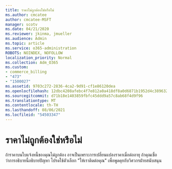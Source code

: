 ```yaml
---
title: ราคาไม่ถูกต้องใช่หรือไม่
ms.author: cmcatee
author: cmcatee-MSFT
manager: scotv
ms.date: 04/21/2020
ms.reviewer: jkinma, jmueller
ms.audience: Admin
ms.topic: article
ms.service: o365-administration
ROBOTS: NOINDEX, NOFOLLOW
localization_priority: Normal
ms.collection: Adm_O365
ms.custom:
- commerce_billing
- "473"
- "1500027"
ms.assetid: 9703c272-2836-4ca2-9d91-cf1e86120dea
ms.openlocfilehash: 12dbc4208afebc4f7e812a0a418df8a0d6871b1952d4c3896326c2c1e72deff2
ms.sourcegitcommit: d71b18e1403859fbfc45ddd9a57c8ab68f4d9f96
ms.translationtype: MT
ms.contentlocale: th-TH
ms.lasthandoff: 08/06/2021
ms.locfileid: "54503347"
---
```

# <a name="price-doesnt-look-correct"></a>ราคาไม่ถูกต้องใช่หรือไม่

ถ้าราคาบนใบแจ้งหนี้ของคุณไม่ถูกต้อง อาจเป็นเพราะการเปลี่ยนแปลงราคาเมื่อต่ออายุ ถ้าคุณเชื่อว่าการอธิบายนี้อธิบายปัญหา โปรดใช้ตัวเลือก "ให้เราติดต่อคุณ" เพื่อพูดคุยกับวิศวกรฝ่ายสนับสนุน